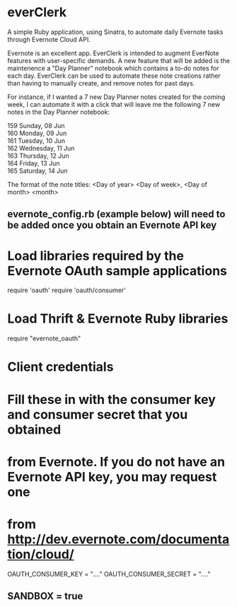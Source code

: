 everClerk
==============================

A simple Ruby application, using Sinatra, to automate daily Evernote tasks through Evernote Cloud API.

Evernote is an excellent app. EverClerk is intended to augment EverNote features with user-specific demands. A new feature that will be added is the maintenence a "Day Planner" notebook which contains a to-do notes for each day. EverClerk can be used to automate these note creations rather than having to manually create, and remove notes for past days.

For instance, if I wanted a 7 new Day Planner notes created for the coming week, I can automate it with a click that will leave me the following 7 new notes in the Day Planner notebook:

159 Sunday, 08 Jun   
160 Monday, 09 Jun   
161 Tuesday, 10 Jun   
162 Wednesday, 11 Jun   
163 Thursday, 12 Jun   
164 Friday, 13 Jun   
165 Saturday, 14 Jun

The format of the note titles: &lt;Day of year&gt; &lt;Day of week&gt;, &lt;Day of month&gt; &lt;month&gt;


evernote_config.rb (example below) will need to be added once you obtain an Evernote API key
--
# Load libraries required by the Evernote OAuth sample applications
require 'oauth'
require 'oauth/consumer'

# Load Thrift & Evernote Ruby libraries
require "evernote_oauth"

# Client credentials
# Fill these in with the consumer key and consumer secret that you obtained
# from Evernote. If you do not have an Evernote API key, you may request one
# from http://dev.evernote.com/documentation/cloud/
OAUTH_CONSUMER_KEY = "...."
OAUTH_CONSUMER_SECRET = "...."

SANDBOX = true
--
